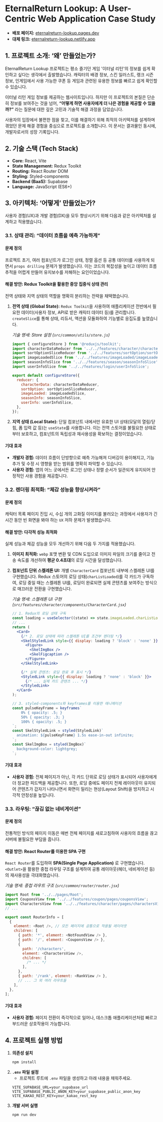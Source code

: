 # EternalReturn Lookup: A User-Centric Web Application Case Study

- **배포 페이지:** [eternalreturn-lookup.pages.dev](https://eternalreturn-lookup.pages.dev/)
- **대체 링크:** [eternalreturn-lookup.netlify.app](https://eternalreturn-lookup.netlify.app/)

## 1. 프로젝트 소개: ‘왜’ 만들었는가?

EternalReturn Lookup 프로젝트는 평소 즐기던 게임 '이터널 리턴'의 정보를 쉽게 확인하고 싶다는 생각에서 출발했습니다.
캐릭터의 배경 정보, 스킨 일러스트, 랭크 시즌 정보, 인게임에서 사용 가능한 쿠폰 등 게임과 관련된 유용한 정보를 빠르고 쉽게 확인할 수 있습니다.

이터널 리턴 게임 정보를 제공하는 웹사이트입니다. 하지만 이 프로젝트의 본질은 단순히 정보를 보여주는 것을 넘어, **“어떻게 하면 사용자에게 더 나은 경험을 제공할 수 있을까?”** 라는 질문에 대한 깊은 고민과 기술적 해결 과정을 담았습니다.

사용자의 입장에서 불편한 점을 찾고, 이를 해결하기 위해 최적의 아키텍처를 설계하며 겪었던 문제 해결 경험을 중심으로 프로젝트를 소개합니다. 이 문서는 결과물인 동시에, 개발자로서의 성장 기록입니다.

## 2. 기술 스택 (Tech Stack)

- **Core:** React, Vite
- **State Management:** Redux Toolkit
- **Routing:** React Router DOM
- **Styling:** Styled-components
- **Backend (BaaS):** Supabase
- **Language:** JavaScript (ES6+)

## 3. 아키텍처: ‘어떻게’ 만들었는가?

사용자 경험(UX)과 개발 경험(DX)을 모두 향상시키기 위해 다음과 같은 아키텍처를 설계하고 적용했습니다.

### 3.1. 상태 관리: “데이터 흐름을 예측 가능하게”

#### 문제 정의

프로젝트 초기, 여러 컴포넌트가 로그인 상태, 정렬 옵션 등 공통 데이터를 사용하게 되면서 `props drilling` 문제가 발생했습니다. 이는 코드의 복잡성을 높이고 데이터 흐름 추적을 어렵게 만들어 유지보수를 저해하는 요인이었습니다.

#### 해결 방안: Redux Toolkit을 활용한 중앙 집중식 상태 관리

전역 상태와 지역 상태의 역할을 명확히 분리하는 전략을 채택했습니다.

1.  **전역 상태 (Global State):** `Redux Toolkit`을 사용하여 애플리케이션 전반에서 필요한 데이터(사용자 정보, API로 받은 캐릭터 데이터 등)를 관리합니다. `createSlice`를 통해 상태, 리듀서, 액션을 모듈화하여 기능별로 응집도를 높였습니다.

    _기술 명세: Store 설정 (`src/common/utils/store.js`)_

    ```javascript
    import { configureStore } from '@reduxjs/toolkit';
    import characterDataReducer from '../../features/character/characterInfoSlice';
    import sortOptionSliceReducer from '../../features/sortOption/sortOptionSlice';
    import imageLoadedSlice from '../../features/imageLoaded/imageLoadedSlice';
    import seasonInfoSlice from '../../features/season/seasonInfoSlice';
    import userInfoSlice from '../../features/login/userInfoSlice';

    export default configureStore({
      reducer: {
        characterData: characterDataReducer,
        sortOption: sortOptionSliceReducer,
        imageLoaded: imageLoadedSlice,
        seasonInfo: seasonInfoSlice,
        userInfo: userInfoSlice,
      },
    });
    ```

2.  **지역 상태 (Local State):** 단일 컴포넌트 내에서만 유효한 UI 상태(모달의 열림/닫힘, 폼 입력 값 등)는 `useState`를 사용합니다. 이는 전역 스토어를 불필요한 상태로부터 보호하고, 컴포넌트의 독립성과 재사용성을 확보하는 결정이었습니다.

#### 기대 효과

- **개발자 경험:** 데이터 흐름이 단방향으로 예측 가능해져 디버깅이 용이해지고, 기능 추가 및 수정 시 영향을 받는 범위를 명확히 파악할 수 있습니다.
- **사용자 경험:** 앱의 어느 곳에서든 로그인 상태나 정렬 순서가 일관되게 유지되어 안정적인 사용 경험을 제공합니다.

### 3.2. 렌더링 최적화: “체감 성능을 향상시켜라”

#### 문제 정의

캐릭터 목록 페이지 진입 시, 수십 개의 고화질 이미지를 불러오는 과정에서 사용자가 긴 시간 동안 빈 화면을 봐야 하는 `UX` 저하 문제가 발생했습니다.

#### 해결 방안: 다각적 성능 최적화

실제 성능과 체감 성능을 모두 개선하기 위해 다음 두 가지를 적용했습니다.

1.  **이미지 최적화:** `webp` 포맷 변환 및 CDN 도입으로 이미지 파일의 크기를 줄이고 전송 속도를 개선하여 **평균 0.4초대**의 로딩 시간을 달성했습니다.
2.  **컴포넌트 단위 스켈레톤 UI:** 개별 `CharacterCard` 컴포넌트 내부에 스켈레톤 UI를 구현했습니다. Redux 스토어의 로딩 상태(`charListLoaded`)를 각 카드가 구독하여, 로딩 중일 때는 스켈레톤 UI를, 로딩이 완료되면 실제 콘텐츠를 보여주는 방식으로 매끄러운 전환을 구현했습니다.

    _기술 명세: 스켈레톤 UI 구현 (`src/features/character/components/CharacterCard.jsx`)_

    ```jsx
    // 1. Redux의 로딩 상태 구독
    const loading = useSelector((state) => state.imageLoaded.charListLoaded);
    // ...
    return (
      <Card>
        {/* 2. 로딩 상태에 따라 스켈레톤 UI를 조건부 렌더링 */}
        <SkelStyledLink style={{ display: loading ? 'block' : 'none' }}>
          <Figure>
            <SkelImgBox />
            <SkelFigcaption />
          </Figure>
        </SkelStyledLink>

        {/* 실제 콘텐츠: 로딩 완료 후 표시 */}
        <StyledLink style={{ display: loading ? 'none' : 'block' }}>
          {/* ... 실제 카드 콘텐츠 ... */}
        </StyledLink>
      </Card>
    );

    // 3. styled-components와 keyframes를 이용한 애니메이션
    const pulseKeyFrame = keyframes`
        0% { opacity: .5; }
        50% { opacity: .3; }
        100% { opacity: .5; }
    `;
    const SkelStyledLink = styled(StyledLink)`
      animation: ${pulseKeyFrame} 1.5s ease-in-out infinite;
    `;
    const SkelImgBox = styled(ImgBox)`
      background-color: lightgrey;
    `;
    ```

#### 기대 효과

- **사용자 경험:** 전체 페이지가 아닌, 각 카드 단위로 로딩 상태가 표시되어 사용자에게 더 정교한 피드백을 제공합니다. 또한, 로딩 중에도 페이지 전체 레이아웃이 유지되어 콘텐츠가 갑자기 나타나면서 화면이 밀리는 현상(Layout Shift)을 방지하고 시각적 안정성을 높입니다.

### 3.3. 라우팅: “끊김 없는 네비게이션”

#### 문제 정의

전통적인 방식의 페이지 이동은 매번 전체 페이지를 새로고침하여 사용자의 흐름을 끊고 서버에 불필요한 부담을 줍니다.

#### 해결 방안: React Router를 이용한 SPA 구현

`React Router`를 도입하여 **SPA(Single Page Application)** 로 구현했습니다. `<Outlet>`을 활용한 중첩 라우팅 구조를 설계하여 공통 레이아웃(헤더, 네비게이션 등)의 재사용성을 극대화했습니다.

_기술 명세: 중첩 라우트 구조 (`src/common/router/router.jsx`)_

```javascript
import Root from '../../pages/Root';
import CouponsView from '../../features/coupon/pages/couponsView';
import CharactersView from '../../features/character/pages/charactersView';
// ...

export const RouterInfo = [
  {
    element: <Root />, // 모든 페이지에 공통으로 적용될 레이아웃
    children: [
      { path: '*', element: <NotFoundView /> },
      { path: '/', element: <CouponsView /> },
      {
        path: '/characters',
        element: <CharactersView />,
        children: [
          /* ... */
        ],
      },
      { path: '/rank', element: <RankView /> },
      // ... 그 외 여러 라우트들
    ],
  },
];
```

#### 기대 효과

- **사용자 경험:** 페이지 전환이 즉각적으로 일어나, 데스크톱 애플리케이션처럼 빠르고 부드러운 상호작용이 가능합니다.

## 4. 프로젝트 실행 방법

1.  **의존성 설치**
    ```bash
    npm install
    ```
2.  **`.env` 파일 설정**
    - 프로젝트 루트에 `.env` 파일을 생성하고 아래 내용을 채워주세요.
    ```
    VITE_SUPABASE_URL=your_supabase_url
    VITE_SUPABASE_PUBLIC_ANON_KEY=your_supabase_public_anon_key
    VITE_KAKAO_REST_KEY=your_kakao_rest_key
    ```
3.  **개발 서버 실행**
    ```bash
    npm run dev
    ```
